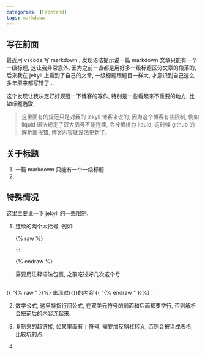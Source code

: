 ```yaml
---
categories: [Frontend]
tags: markdown
---
```


## 写在前面

最近用 vscode 写 markdown , 发现语法提示说一篇 markdown 文章只能有一个一级标题, 这让我非常意外, 因为之前一直都是用好多一级标题区分文章的段落的, 后来我在 jekyll 上看到了自己的文章, 一级标题跟题目一样大, 才意识到自己这么多年原来都写错了... 

这个发现让我决定好好规范一下博客的写作, 特别是一些看起来不重要的地方, 比如标题选取.

>   这里面有的规范只是对我的 jekyll 博客来说的, 因为这个博客有些限制, 例如 liquid 语法规定了双大括号不能连续, 会被解析为 liquid, 这时候 github 的解析器报错, 博客内容就没法更新了. 

## 关于标题

1.   一篇 markdown 只能有一个一级标题. 
2.    



## 特殊情况

这里主要说一下 jekyll 的一些限制.

1.   连续的两个大括号, 例如:

     {% raw %}

     ```c
     {{
     ```

     {% endraw %}

     需要用注释语法包裹, 之前吃过好几次这个亏

     ```c
{{ "{% raw " }}%}
     出现过{{}}的内容
     {{ "{% endraw " }}%}
     ```
     
     

2.   数学公式, 这里特指行间公式, 在双美元符号的前面和后面都要空行, 否则解析会把前后的内容连起来.

3.   复制来的超链接, 如果里面有 `|` 符号, 需要加反斜杠转义, 否则会被当成表格, 比较坑的点. 

4.   

